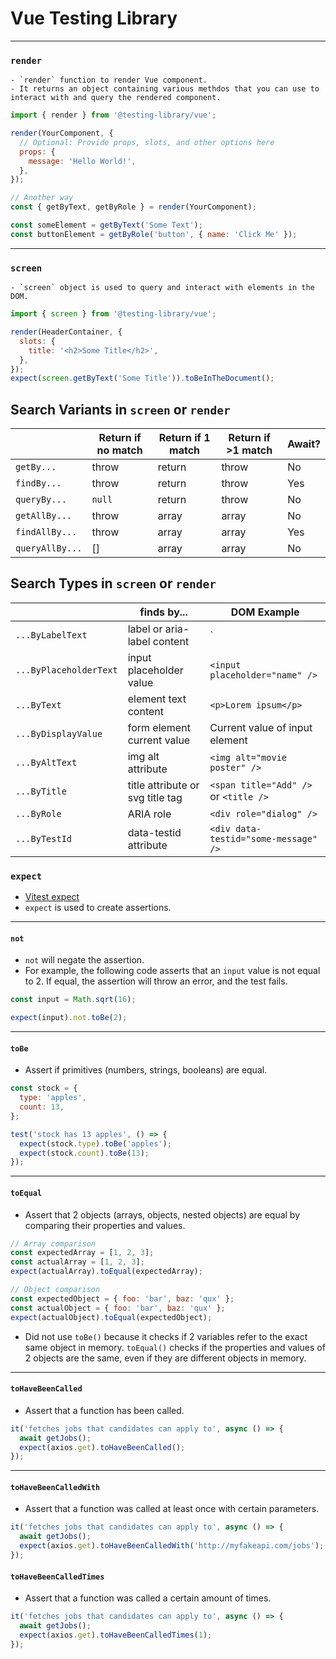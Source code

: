 # Vue Testing Library

---

### `render`

    - `render` function to render Vue component.
    - It returns an object containing various methdos that you can use to interact with and query the rendered component.

```js
import { render } from '@testing-library/vue';

render(YourComponent, {
  // Optional: Provide props, slots, and other options here
  props: {
    message: 'Hello World!',
  },
});

// Another way
const { getByText, getByRole } = render(YourComponent);

const someElement = getByText('Some Text');
const buttonElement = getByRole('button', { name: 'Click Me' });
```

---

### `screen`

    - `screen` object is used to query and interact with elements in the DOM.

```js
import { screen } from '@testing-library/vue';

render(HeaderContainer, {
  slots: {
    title: '<h2>Some Title</h2>',
  },
});
expect(screen.getByText('Some Title')).toBeInTheDocument();
```

## Search Variants in `screen` or `render`

|                 | Return if no match | Return if 1 match | Return if >1 match | Await? |
| --------------- | ------------------ | ----------------- | ------------------ | ------ |
| `getBy...`      | throw              | return            | throw              | No     |
| `findBy...`     | throw              | return            | throw              | Yes    |
| `queryBy...`    | `null`             | return            | throw              | No     |
| `getAllBy...`   | throw              | array             | array              | No     |
| `findAllBy...`  | throw              | array             | array              | Yes    |
| `queryAllBy...` | []                 | array             | array              | No     |

## Search Types in `screen` or `render`

|                        | finds by...                      | DOM Example                           |
| ---------------------- | -------------------------------- | ------------------------------------- |
| `...ByLabelText`       | label or aria-label content      | `<label for ="element" />             |
| `...ByPlaceholderText` | input placeholder value          | `<input placeholder="name" />`        |
| `...ByText`            | element text content             | `<p>Lorem ipsum</p>`                  |
| `...ByDisplayValue`    | form element current value       | Current value of input element        |
| `...ByAltText`         | img alt attribute                | `<img alt="movie poster" />`          |
| `...ByTitle`           | title attribute or svg title tag | `<span title="Add" />` or `<title />` |
| `...ByRole`            | ARIA role                        | `<div role="dialog" />`               |
| `...ByTestId`          | data-testid attribute            | `<div data-testid="some-message" />`  |

### `expect`

- [Vitest expect](https://vitest.dev/api/expect.html)
- `expect` is used to create assertions.

---

#### `not`

- `not` will negate the assertion.
- For example, the following code asserts that an `input` value is not equal to 2. If equal, the assertion will throw an error, and the test fails.

```js
const input = Math.sqrt(16);

expect(input).not.toBe(2);
```

---

#### `toBe`

- Assert if primitives (numbers, strings, booleans) are equal.

```js
const stock = {
  type: 'apples',
  count: 13,
};

test('stock has 13 apples', () => {
  expect(stock.type).toBe('apples');
  expect(stock.count).toBe(13);
});
```

---

#### `toEqual`

- Assert that 2 objects (arrays, objects, nested objects) are equal by comparing their properties and values.

```js
// Array comparison
const expectedArray = [1, 2, 3];
const actualArray = [1, 2, 3];
expect(actualArray).toEqual(expectedArray);

// Object comparison
const expectedObject = { foo: 'bar', baz: 'qux' };
const actualObject = { foo: 'bar', baz: 'qux' };
expect(actualObject).toEqual(expectedObject);
```

- Did not use `toBe()` because it checks if 2 variables refer to the exact same object in memory. `toEqual()` checks if the properties and values of 2 objects are the same, even if they are different objects in memory.

---

#### `toHaveBeenCalled`

- Assert that a function has been called.

```js
it('fetches jobs that candidates can apply to', async () => {
  await getJobs();
  expect(axios.get).toHaveBeenCalled();
});
```

---

#### `toHaveBeenCalledWith`

- Assert that a function was called at least once with certain parameters.

```js
it('fetches jobs that candidates can apply to', async () => {
  await getJobs();
  expect(axios.get).toHaveBeenCalledWith('http://myfakeapi.com/jobs');
});
```

#### `toHaveBeenCalledTimes`

- Assert that a function was called a certain amount of times.

```js
it('fetches jobs that candidates can apply to', async () => {
  await getJobs();
  expect(axios.get).toHaveBeenCalledTimes(1);
});
```
